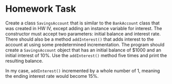 # Homework Task

Create a class `SavingsAccount` that is similar to the `BankAccount` class that was created in HW IV, except adding an instance variable for interest. The constructor must accept two parameters: initial balance and interest rate. There should also be a method `addInterest()` that adds interest to the account at using some predetermined incrementation. The program should create a `SavingsAccount` object that has an initial balance of $1000 and an initial interest of 10%. Use the `addInterest()` method five times and print the resulting balance.

In my case, `addInterest()` incremented by a whole number of 1, meaning the ending interest rate would become 15%.
